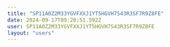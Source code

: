 ```yaml
---
title: "SP11A0Z2M33YGVFXXJ1YT5HGVH7S43R3SF7R9Z8FE"
date: 2024-09-17T09:20:51.592Z
user: SP11A0Z2M33YGVFXXJ1YT5HGVH7S43R3SF7R9Z8FE
layout: "users"
---
```

    